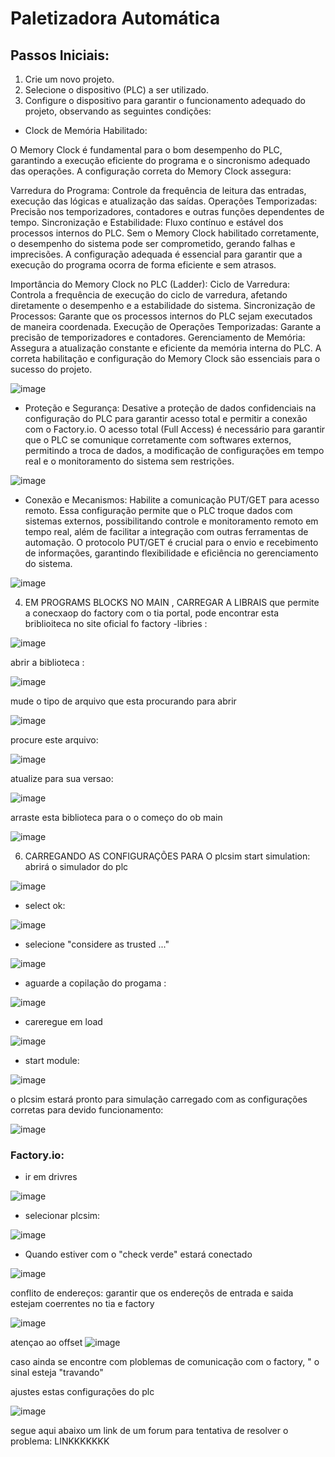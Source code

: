 # Paletizadora Automática

## Passos Iniciais:

1. Crie um novo projeto.
2. Selecione o dispositivo (PLC) a ser utilizado.
3. Configure o dispositivo para garantir o funcionamento adequado do projeto, observando as seguintes condições:

- Clock de Memória Habilitado:

O Memory Clock é fundamental para o bom desempenho do PLC, garantindo a execução eficiente do programa e o sincronismo adequado das operações. A configuração correta do Memory Clock assegura:

Varredura do Programa: Controle da frequência de leitura das entradas, execução das lógicas e atualização das saídas.
Operações Temporizadas: Precisão nos temporizadores, contadores e outras funções dependentes de tempo.
Sincronização e Estabilidade: Fluxo contínuo e estável dos processos internos do PLC.
Sem o Memory Clock habilitado corretamente, o desempenho do sistema pode ser comprometido, gerando falhas e imprecisões. A configuração adequada é essencial para garantir que a execução do programa ocorra de forma eficiente e sem atrasos.

Importância do Memory Clock no PLC (Ladder):
Ciclo de Varredura: Controla a frequência de execução do ciclo de varredura, afetando diretamente o desempenho e a estabilidade do sistema.
Sincronização de Processos: Garante que os processos internos do PLC sejam executados de maneira coordenada.
Execução de Operações Temporizadas: Garante a precisão de temporizadores e contadores.
Gerenciamento de Memória: Assegura a atualização constante e eficiente da memória interna do PLC.
A correta habilitação e configuração do Memory Clock são essenciais para o sucesso do projeto.

![image](https://github.com/user-attachments/assets/28b308e0-ed28-4be0-ab90-ab2efac8e767)

- Proteção e Segurança:
Desative a proteção de dados confidenciais na configuração do PLC para garantir acesso total e permitir a conexão com o Factory.io. O acesso total (Full Access) é necessário para garantir que o PLC se comunique corretamente com softwares externos, permitindo a troca de dados, a modificação de configurações em tempo real e o monitoramento do sistema sem restrições.

![image](https://github.com/user-attachments/assets/d9730572-114d-421e-8122-d742023d814e)

- Conexão e Mecanismos:
Habilite a comunicação PUT/GET para acesso remoto. Essa configuração permite que o PLC troque dados com sistemas externos, possibilitando controle e monitoramento remoto em tempo real, além de facilitar a integração com outras ferramentas de automação. O protocolo PUT/GET é crucial para o envio e recebimento de informações, garantindo flexibilidade e eficiência no gerenciamento do sistema.

![image](https://github.com/user-attachments/assets/aa01e13f-a9ec-4619-8fed-9f0020582679)

4. EM PROGRAMS BLOCKS NO MAIN , CARREGAR A LIBRAIS  que permite a conecxaop do factory com o tia portal, pode encontrar esta briblioiteca no site oficial fo factory
   -libries :

![image](https://github.com/user-attachments/assets/28cdd9fc-b7c4-4c90-a969-e7fa37817626)

abrir a biblioteca :

![image](https://github.com/user-attachments/assets/58d42163-7210-40b2-a8ab-61887b65ee68)

mude o tipo de arquivo que esta procurando para abrir 

![image](https://github.com/user-attachments/assets/6709ffbc-6aed-4131-9b77-504371fc7870)

procure este arquivo:

![image](https://github.com/user-attachments/assets/d74999bb-774d-4107-a2bf-636ce64e6994)

atualize para sua versao:

![image](https://github.com/user-attachments/assets/f1ba27b7-52b8-4101-bc06-d3a20cf36e88)

 arraste esta biblioteca para o o começo do ob main 
 
 ![image](https://github.com/user-attachments/assets/32de729a-e9c3-4f32-a4bc-b81e52a73f9b)

6. CARREGANDO AS CONFIGURAÇÕES PARA O plcsim
   start simulation:
   abrirá o simulador do plc
   
![image](https://github.com/user-attachments/assets/3c483654-a695-4f90-bdb0-35947e9a318c)

- select ok:

![image](https://github.com/user-attachments/assets/d47c7507-d68e-4e86-a3c8-e8fd4a187024)

- selecione "considere as trusted ..."

![image](https://github.com/user-attachments/assets/8c656650-9fdd-4a50-a373-03b1f1c1c6df)

- aguarde a copilação do progama :

![image](https://github.com/user-attachments/assets/96ce74d1-c735-4e73-b45c-68cc16760235)

- careregue em load

![image](https://github.com/user-attachments/assets/13baa209-5892-4fc2-86d5-68ecbd947d9c)

- start module:

![image](https://github.com/user-attachments/assets/1d6d2a84-4a39-4e9c-a3b6-523509cfa523)

o plcsim estará pronto para simulação 
carregado com as configurações corretas para devido funcionamento:

![image](https://github.com/user-attachments/assets/df737dcb-852e-4647-814a-df7088430d7c)


### Factory.io:

- ir em drivres

![image](https://github.com/user-attachments/assets/4a845065-299b-45ac-9542-75b5c560639d)

- selecionar plcsim:

![image](https://github.com/user-attachments/assets/79c758a3-083d-4948-9cbb-3a012c5a7510)

- Quando estiver com o "check verde" estará conectado

![image](https://github.com/user-attachments/assets/eb7c6970-b14f-415a-9864-cda06297494a)




conflito de endereços:
garantir que os endereçõs de entrada e saida estejam coerrentes no tia e factory 

![image](https://github.com/user-attachments/assets/03dd1f25-638f-4437-90e8-d99356e384c6)

atençao ao offset 
![image](https://github.com/user-attachments/assets/77514a76-b5d5-4b4c-b90d-df1a8f83f094)

caso ainda se encontre com ploblemas de comunicação com o factory, " o sinal esteja "travando"

ajustes estas configurações do plc

![image](https://github.com/user-attachments/assets/01ef28da-a5f0-4b3a-bbb0-f9b741ef27e5)

segue aqui abaixo um link de um forum para tentativa de resolver o problema:
 LINKKKKKKK

 








 
